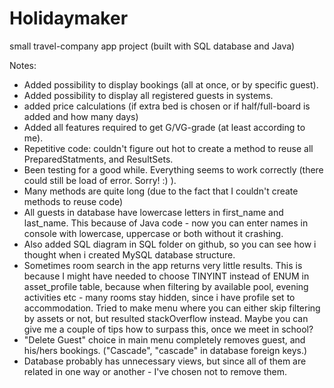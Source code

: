 # Holidaymaker
small travel-company app project (built with SQL database and Java)

Notes: 
* Added possibility to display bookings (all at once, or by specific guest).
* Added possibility to display all registered guests in systems.
* added price calculations (if extra bed is chosen or if half/full-board is added and how many days)
* Added all features required to get G/VG-grade (at least according to me).
* Repetitive code: couldn't figure out hot to create a method to reuse all PreparedStatments, and ResultSets.
* Been testing for a good while. Everything seems to work correctly (there could still be load of error. Sorry! :) ).
* Many methods are quite long (due to the fact that I couldn't create methods to reuse code)
* All guests in database have lowercase letters in first_name and last_name.
This because of Java code - now you can enter names in console with lowercase, uppercase
or both without it crashing.
* Also added SQL diagram in SQL folder on github, so you can see how i thought when i created
MySQL database structure.
* Sometimes room search in the app returns very little results. This is because I might have needed to choose TINYINT
 instead of ENUM in asset_profile table, because when filtering by available pool, evening activities etc - many rooms stay hidden, since
 i have profile set to accommodation. Tried to make menu where you can either skip filtering by assets or not, but resulted 
 stackOverflow instead. Maybe you can give me a couple of tips how to surpass this, once we meet in school?  
* "Delete Guest" choice in main menu completely removes guest, and his/hers bookings. ("Cascade", "cascade" in database foreign keys.)
* Database probably has unnecessary views, but since all of them are related in one way or another - I've chosen not to remove them. 
